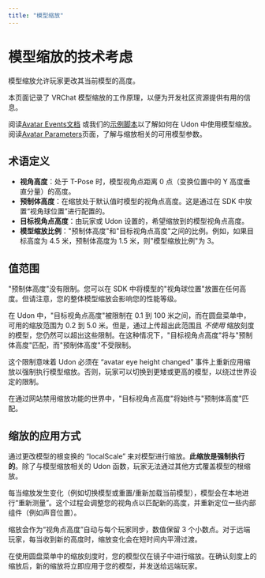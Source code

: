 ```yaml
---
title: "模型缩放"
---
```


# 模型缩放的技术考虑

模型缩放允许玩家更改其当前模型的高度。

本页面记录了 VRChat 模型缩放的工作原理，以便为开发社区资源提供有用的信息。

阅读[Avatar Events文档](/creators.vrchat.com/worlds/udon/players/player-avatar-scaling) 或我们的[示例脚本](/creators.vrchat.com/worlds/examples/udon-example-scene/avatar-scaling-settings)以了解如何在 Udon 中使用模型缩放。
阅读[Avatar Parameters](/creators.vrchat.com/avatars/animator-parameters)页面，了解与缩放相关的可用模型参数。

## 术语定义

* **视角高度**：处于 T-Pose 时，模型视角点距离 0 点（变换位置中的 Y 高度垂直分量）的高度。
* **预制体高度**：在缩放处于默认值时模型的视角点高度。这是通过在 SDK 中放置“视角球位置”进行配置的。
* **目标视角点高度**：由玩家或 Udon 设置的，希望缩放到的模型视角点高度。
* **模型缩放比例**："预制体高度"和"目标视角点高度"之间的比例。例如，如果目标高度为 4.5 米，预制体高度为 1.5 米，则"模型缩放比例"为 3。

## 值范围

"预制体高度"没有限制。您可以在 SDK 中将模型的"视角球位置"放置在任何高度。但请注意，您的整体模型缩放会影响您的性能等级。

在 Udon 中，"目标视角点高度"被限制在 0.1 到 100 米之间，而在圆盘菜单中，可用的缩放范围为 0.2 到 5.0 米。但是，通过上传超出此范围且 _不使用_ 缩放刻度的模型，您仍然可以超出这些限制。在这种情况下，"目标视角点高度"将与"预制体高度"匹配，而"预制体高度"不受限制。
<!--缩放刻度是什么-->
这个限制意味着 Udon 必须在 “avatar eye height changed” 事件上重新应用缩放以强制执行模型缩放。否则，玩家可以切换到更矮或更高的模型，以绕过世界设定的限制。

在通过网站禁用缩放功能的世界中，"目标视角点高度"将始终与"预制体高度"匹配。

## 缩放的应用方式

通过更改模型的根变换的 “localScale” 来对模型进行缩放。**此缩放是强制执行的**。除了与模型缩放相关的 Udon 函数，玩家无法通过其他方式覆盖模型的根缩放。

每当缩放发生变化（例如切换模型或重置/重新加载当前模型），模型会在本地进行“重新测量”。这个过程会调整您的视角点以匹配新的高度，并重新定位一些内部组件（例如声音位置）。

缩放会作为“视角点高度”自动与每个玩家同步，数值保留 3 个小数点。对于远端玩家，每当收到新的高度时，缩放变化会在短时间内平滑过渡。

在使用圆盘菜单中的缩放刻度时，您的模型仅在镜子中进行缩放。在确认刻度上的缩放后，新的缩放将立即应用于您的模型，并发送给远端玩家。